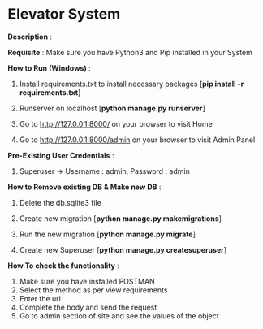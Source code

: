 # Elevator System

**Description** : 

**Requisite** : Make sure you have Python3 and Pip installed in your System

**How to Run (Windows)** :

1. Install requirements.txt to install necessary packages [**pip install -r requirements.txt**]

2.  Runserver on localhost [**python manage.py runserver**]

3. Go to http://127.0.0.1:8000/ on your browser to visit Home

4. Go to http://127.0.0.1:8000/admin on your browser to visit Admin Panel

**Pre-Existing User Credentials** :

1. Superuser -> Username : admin, Password : admin

**How to Remove existing DB & Make new DB** : 

1. Delete the db.sqlite3 file

2. Create new migration [**python manage.py makemigrations**]

3. Run the new migration [**python manage.py migrate**]

4. Create new Superuser [**python manage.py createsuperuser**]

**How To check the functionality** :
1. Make sure you have installed POSTMAN
2. Select the method as per view requirements
3. Enter the url
4. Complete the body and send the request
5. Go to admin section of site and see the values of the object


